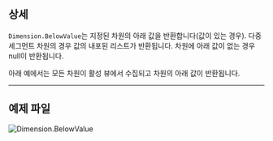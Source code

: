 ## 상세
`Dimension.BelowValue`는 지정된 차원의 아래 값을 반환합니다(값이 있는 경우). 다중 세그먼트 차원의 경우 값의 내포된 리스트가 반환됩니다. 차원에 아래 값이 없는 경우 null이 반환됩니다.

아래 예에서는 모든 차원이 활성 뷰에서 수집되고 차원의 아래 값이 반환됩니다.
___
## 예제 파일

![Dimension.BelowValue](./Revit.Elements.Dimension.BelowValue_img.jpg)

